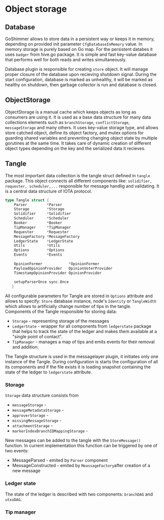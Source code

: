# Object storage

## Database
GoShimmer allows to store data in a persistent way or keeps it in memory, depending on provided init parameter `CfgDatabaseInMemory` value. In memory storage is purely based on Go map. For the persistent databes it uses `badger` from hive.go package. It is simple and fast key-value database that performs well for both reads and writes simultaneously.  

Database plugin is responsible for creating `store` object. It will manage proper closure of the database upon recieving shutdown signal. During the start configuration, database is marked as unhealthy, it will be marked as healthy on shutdown, then garbage collector is run and database is closed.

## ObjectStorage
ObjectStorage is a manual cache which keeps objects as long as consumers are using it. It is used as a base data structure for many data collections elements such as `branchStorage`, `conflictStorage`, `messageStorage` and many others.
It uses key-value storage type, and allows store catched object, define its object factory, and mutex options for guarding shared variables and preventing changing object state by multiple gorutines at the same time.
It takes care of  dynamic creation of different object types depending on the key and the serialized data it recieves.
## Tangle
The most important data collection is the tangle struct defined in `tangle` package. This object connects all different components like: `solidifier, requester, scheduler,...` responsible for message handlig and validating.
It is a central data structure of IOTA protocol.
  
```Go
type Tangle struct {
   	Parser         *Parser
   	Storage        *Storage
   	Solidifier     *Solidifier
   	Scheduler      *Scheduler
   	Booker         *Booker
   	TipManager     *TipManager
   	Requester      *Requester
   	MessageFactory *MessageFactory
   	LedgerState    *LedgerState
   	Utils          *Utils
   	Options        *Options
   	Events         *Events
   
   	OpinionFormer            *OpinionFormer
   	PayloadOpinionProvider   OpinionVoterProvider
   	TimestampOpinionProvider OpinionProvider
   
   	setupParserOnce sync.Once
   }
```
All configurable parameters for Tangle are stored in `Options` attribute and allows to specify: `Store` database instance,  node's `Identity` or `TangleWidth` which allows to artificially change number of tips in the tangle.  
Components of the Tangle responsible for storing data: 
  - `Storage` - representing storage of the messages
  - `LedgerState` - wrapper for all components from `ledgerstate` package that helps to track the state of the ledger and makes them available at a "single point of contact".
  - `TipManager` - manages a map of tips and emits events for their removal and addition.

The Tangle structure is used in the messagelayer plugin, it initiates only one instance of the Tangle. During configuration is starts the configuration of all its components and if the file exists it is loading snapshot containing the state of the ledger to `ledgerstate` attribute. 

### Storage 
`Storage` data structure consists from
 - `messageStorage` - 
 - `messageMetadataStorage` - 
 - `approverStorage` - 
 - `missingMessageStorage` - 
 - `attachmentStorage` - 
 - `markerIndexBranchIDMappingStorage` - 
 

New messages can be added to the tangle with the `StoreMessage()` function. In current implementation this function can be triggered by one of two events: 
  - MessageParsed - emited by `Parser` component
  - MessageConstructed - emited by `MeassageFactory`after creation of a new message
  
### Ledger state
The state of the ledger is described with two components: `branchDAG` and `utxoDAG`.

### Tip manager